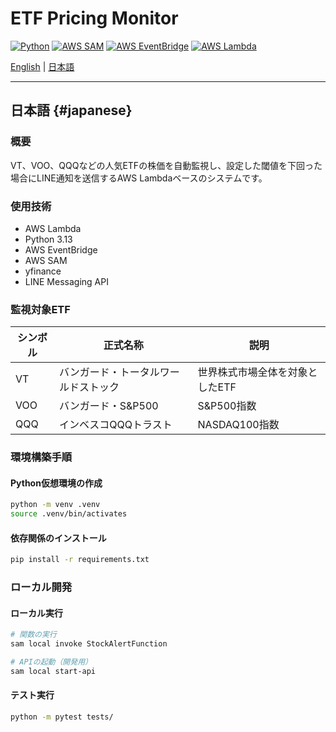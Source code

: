 # ETF Pricing Monitor

[![Python](https://img.shields.io/badge/python-3.13+-blue.svg)](https://www.python.org/downloads/)
[![AWS SAM](https://img.shields.io/badge/AWS-SAM-blueviolet.svg)](https://aws.amazon.com/serverless/sam/)
[![AWS EventBridge](https://img.shields.io/badge/AWS-EventBridge-blue.svg)](https://aws.amazon.com/eventbridge/)
[![AWS Lambda](https://img.shields.io/badge/AWS-Lambda-orange.svg)](https://aws.amazon.com/lambda/)

[English](#english) | [日本語](#japanese)

---

## 日本語 {#japanese}

### 概要

VT、VOO、QQQなどの人気ETFの株価を自動監視し、設定した閾値を下回った場合にLINE通知を送信するAWS Lambdaベースのシステムです。

### 使用技術
- AWS Lambda
- Python 3.13
- AWS EventBridge
- AWS SAM
- yfinance
- LINE Messaging API


### 監視対象ETF

| シンボル | 正式名称 | 説明 |
|----------|----------|------|
| VT | バンガード・トータルワールドストック | 世界株式市場全体を対象としたETF |
| VOO | バンガード・S&P500 | S&P500指数 |
| QQQ | インベスコQQQトラスト | NASDAQ100指数 |


### 環境構築手順

#### Python仮想環境の作成

```bash
python -m venv .venv
source .venv/bin/activates
```

#### 依存関係のインストール

```bash
pip install -r requirements.txt
```

### ローカル開発

#### ローカル実行

```bash
# 関数の実行
sam local invoke StockAlertFunction

# APIの起動（開発用）
sam local start-api
```

#### テスト実行

```bash
python -m pytest tests/
```
